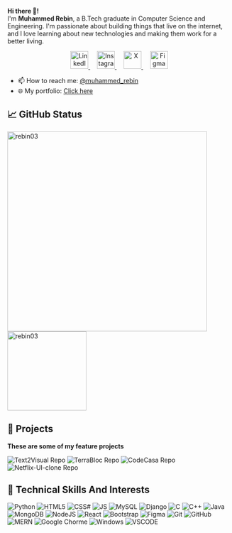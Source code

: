 
**Hi there 👋!** \
I'm **Muhammed Rebin**, a B.Tech graduate in Computer Science and Engineering. I'm passionate about building things that live on the internet, and I love learning about new technologies and making them work for a better living.

<div align="center">
<!-- 
![](https://github.com/rebin03/rebin03/blob/main/assets/intro.gif)
-->
<!--
[![LinkedIn Badge](https://img.shields.io/badge/LinkedIn-0077B5?style=for-the-badge&logo=linkedin&logoColor=white)](https://www.linkedin.com/in/muhammedrebin/)
[![Instagram Badge](https://img.shields.io/badge/Instagram-E4405F?style=for-the-badge&logo=instagram&logoColor=white)](https://www.instagram.com/iam.rebiin/)
[![X Badge](https://img.shields.io/badge/Twitter-1DA1F2?style=for-the-badge&logo=twitter&logoColor=white)](https://x.com/iam_rbn)
[![Figma Badge](https://img.shields.io/badge/Figma-F24E1E?style=for-the-badge&logo=figma&logoColor=white)](https://www.figma.com/@muhammedrebin)
-->
  
<a href="https://www.linkedin.com/in/muhammedrebin/" target="_blank">
  <img src="https://img.icons8.com/ios-filled/50/0077B5/linkedin.png" width="40" height="40" alt="LinkedIn" />
</a>&nbsp;&nbsp;&nbsp;

<a href="https://www.instagram.com/iam.rebiin/" target="_blank">
  <img src="https://img.icons8.com/ios-filled/50/E4405F/instagram-new.png" width="40" height="40" alt="Instagram" />
</a>&nbsp;&nbsp;&nbsp;

<a href="https://x.com/iam_rbn" target="_blank">
  <img src="https://img.icons8.com/ios-filled/50/1DA1F2/x.png" width="40" height="40" alt="X" />
</a>&nbsp;&nbsp;&nbsp;

<a href="https://www.figma.com/@muhammedrebin" target="_blank">
  <img src="https://img.icons8.com/ios-filled/50/F24E1E/figma.png" width="40" height="40" alt="Figma" />
</a>


</div>

- 📫 How to reach me: <a href='https://www.linkedin.com/in/muhammedrebin/' target="_blank">@muhammed_rebin</a>
- 🌐 My portfolio: <a href='https://muhammedrebin.vercel.app/' target="_blank">Click here</a>


## 📈 GitHub Status

<div align="left">

<!-- [![Top Langs](https://github-readme-stats.vercel.app/api/top-langs/?username=rebin03&layout=compact&theme=tokyonight)](https://github.com/rebin03) -->
<!-- ![Rebin's GitHub stats](https://github-readme-stats.vercel.app/api?username=rebin03&show_icons=true&theme=default) -->
<picture>
  <source srcset="https://github-readme-streak-stats.herokuapp.com/?user=rebin03&theme=react&hide_border=true&bg_color=0D1117" media="(prefers-color-scheme: dark)"/>
  <source srcset="https://github-readme-streak-stats.herokuapp.com/?user=rebin03&theme=default&hide_border=false" media="(prefers-color-scheme: light)" />
  <img align="center" width="450" src="https://github-readme-streak-stats.herokuapp.com/?user=rebin03&theme=default&hide_border=true" alt="rebin03" />
</picture>
<picture>
  <source srcset="https://github-readme-stats.vercel.app/api/top-langs?username=rebin03&layout=compact&hide_border=true&theme=react" media="(prefers-color-scheme: dark)" />
  <source srcset="https://github-readme-stats.vercel.app/api/top-langs?username=rebin03&layout=compact&hide_border=false&theme=default" media="(prefers-color-scheme: light)" />
  <img align="center" height="178" src="https://github-readme-stats.vercel.app/api/top-langs?username=rebin03&layout=compact&hide_border=true&theme=default" alt="rebin03" />
</picture>

<!--[![Rebin's wakatime stats](https://github-readme-streak-stats.herokuapp.com/?user=rebin03&theme=react&hide_border=true&bg_color=0D1117)](https://wakatime.com/@rebin03) -->

<!-- ![contribution graph](https://github-readme-activity-graph.vercel.app/graph?username=rebin03&theme=xcode) -->

</div>

## 💼 Projects
**These are some of my feature projects**

<picture>
  <source srcset="https://github-readme-stats.vercel.app/api/pin/?username=rebin03&repo=Text2Visual&show_owner=true&theme=react&hide_border=true" media="(prefers-color-scheme: dark)" />
  <source srcset="https://github-readme-stats.vercel.app/api/pin/?username=rebin03&repo=Text2Visual&show_owner=true&theme=default&hide_border=false" media="(prefers-color-scheme: light)" />
  <img src="https://github-readme-stats.vercel.app/api/pin/?username=rebin03&repo=Text2Visual&show_owner=true&theme=default&hide_border=true" alt="Text2Visual Repo" />
</picture>

<picture>
  <source srcset="https://github-readme-stats.vercel.app/api/pin/?username=rebin03&repo=TerraBloc&show_owner=true&theme=react&hide_border=true" media="(prefers-color-scheme: dark)" />
  <source srcset="https://github-readme-stats.vercel.app/api/pin/?username=rebin03&repo=TerraBloc&show_owner=true&theme=default&hide_border=false" media="(prefers-color-scheme: light)" />
  <img src="https://github-readme-stats.vercel.app/api/pin/?username=rebin03&repo=TerraBloc&show_owner=true&theme=default&hide_border=true" alt="TerraBloc Repo" />
</picture>

<picture>
  <source srcset="https://github-readme-stats.vercel.app/api/pin/?username=rebin03&repo=CodeCasa&show_owner=true&theme=react&hide_border=true" media="(prefers-color-scheme: dark)" />
  <source srcset="https://github-readme-stats.vercel.app/api/pin/?username=rebin03&repo=CodeCasa&show_owner=true&theme=default&hide_border=false" media="(prefers-color-scheme: light)" />
  <img src="https://github-readme-stats.vercel.app/api/pin/?username=rebin03&repo=CodeCasa&show_owner=true&theme=default&hide_border=true" alt="CodeCasa Repo" />
</picture>

<picture>
  <source srcset="https://github-readme-stats.vercel.app/api/pin/?username=rebin03&repo=Netflix-UI-clone&show_owner=true&theme=react&hide_border=true" media="(prefers-color-scheme: dark)" />
  <source srcset="https://github-readme-stats.vercel.app/api/pin/?username=rebin03&repo=Netflix-UI-clone&show_owner=true&theme=default&hide_border=false" media="(prefers-color-scheme: light)" />
  <img src="https://github-readme-stats.vercel.app/api/pin/?username=rebin03&repo=Netflix-UI-clone&show_owner=true&theme=default&hide_border=true" alt="Netflix-UI-clone Repo" />
</picture>



## 🧠 Technical Skills And Interests
![Python](https://img.shields.io/badge/Python-FFD43B?style=for-the-badge&logo=python&logoColor=darkgreen)
![HTML5](https://img.shields.io/badge/HTML5-E34F26?style=for-the-badge&logo=html5&logoColor=white)
![CSS#](https://img.shields.io/badge/CSS3-1572B6?style=for-the-badge&logo=css3&logoColor=white)
![JS](https://img.shields.io/badge/JavaScript-323330?style=for-the-badge&logo=javascript&logoColor=F7DF1E)
![MySQL](https://img.shields.io/badge/MySQL-00000F?style=for-the-badge&logo=mysql&logoColor=white)
![Django](https://img.shields.io/badge/Django-092E20?style=for-the-badge&logo=django&logoColor=green)
![C](https://img.shields.io/badge/C-00599C?style=for-the-badge&logo=c&logoColor=white)
![C++](https://img.shields.io/badge/C%2B%2B-00599C?style=for-the-badge&logo=c%2B%2B&logoColor=white)
![Java](https://img.shields.io/badge/Java-ED8B00?style=for-the-badge&logo=java&logoColor=white)
![MongoDB](https://img.shields.io/badge/MongoDB-4EA94B?style=for-the-badge&logo=mongodb&logoColor=white)
![NodeJS](https://img.shields.io/badge/Node.js-339933?style=for-the-badge&logo=nodedotjs&logoColor=white)
![React](https://img.shields.io/badge/React-20232A?style=for-the-badge&logo=react&logoColor=61DAFBn)
![Bootstrap](https://img.shields.io/badge/Bootstrap-563D7C?style=for-the-badge&logo=bootstrap&logoColor=white)
![Figma](https://img.shields.io/badge/Figma-F24E1E?style=for-the-badge&logo=figma&logoColor=white)
![Git](https://img.shields.io/badge/Git-F05032?style=for-the-badge&logo=git&logoColor=white)
![GitHub](https://img.shields.io/badge/GitHub-181717?style=for-the-badge&logo=github&logoColor=white)
![MERN](https://img.shields.io/badge/MERN-61DAFB?style=for-the-badge&logo=mongodb&logoColor=white&labelColor=20232A)
![Google Chorme](https://img.shields.io/badge/Google_Chrome-F27E1E?style=for-the-badge&logo=google-chrome&logoColor=white)
![Windows](https://img.shields.io/badge/Windows-0058D6?style=for-the-badge&logo=windows&logoColor=white)
![VSCODE](https://img.shields.io/badge/Visual_Studio_Code-0078D4?style=for-the-badge&logo=visual%20studio%20code&logoColor=white)
<!-- ![Web3](https://img.shields.io/badge/Web3-F16722?style=for-the-badge&logo=web3.js&logoColor=white)
![Blockchain](https://img.shields.io/badge/Blockchain-121D33?style=for-the-badge&logo=blockchain.com&logoColor=white) -->

<!--
## 🏆 GitHub Trophies
<div align="center">
  
![GitHub Trophies](https://github-profile-trophy.vercel.app/?username=rebin03&theme=onedark)

</div>
-->

<!-- ## 💻 Coding Time
[![Rebin's wakatime stats](https://github-readme-stats.vercel.app/api/wakatime?username=rebin03)](https://wakatime.com/@rebin03) -->
